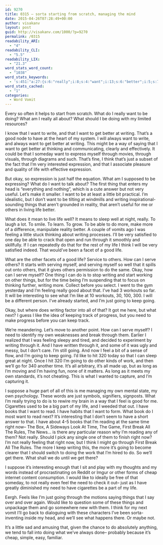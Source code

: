 ```yaml
---
id: 9270
title: 0315 – sorta starting from scratch, managing the mind
date: 2015-04-26T07:28:49+00:00
author: visakanv
layout: post
guid: http://visakanv.com/1000/?p=9270
permalink: /0315
readability_ARI:
  - "4"
readability_CLI:
  - "5.5"
readability_LIX:
  - "21.3"
word_stats_word_count:
  - "1038"
word_stats_keywords:
  - 's:451:"a:27:{s:6:"really";i:8;s:4:"want";i:13;s:6:"better";i:5;s:7:"writing";i:9;s:4:"good";i:5;s:8:"thinking";i:3;s:5:"think";i:4;s:4:"just";i:6;s:10:"expression";i:3;s:4:"life";i:8;s:4:"okay";i:3;s:4:"make";i:3;s:6:"little";i:3;s:6:"things";i:4;s:4:"well";i:3;s:7:"feeling";i:4;s:5:"serve";i:3;s:4:"time";i:4;s:11:"interesting";i:3;s:4:"like";i:6;s:5:"going";i:8;s:4:"keep";i:4;s:4:"need";i:4;s:5:"break";i:3;s:4:"feel";i:3;s:4:"part";i:3;s:5:"right";i:3;}";'
word_stats_cached:
  - "1"
categories:
  - Word Vomit
---
```

Every so often it helps to start from scratch. What do I really want to be doing? What am I really all about? What should I be doing with my limited resources?

I know that I want to write, and that I want to get better at writing. That&#8217;s a good node to have at the heart of my system. I will always want to write, and always want to get better at writing. This might be a way of saying that I want to get better at thinking and communicating, clearly and effectively. It could be that I someday want to express myself through movies, through visuals, through diagrams and such. That&#8217;s fine, I think that&#8217;s just a subset of the fact that I&#8217;m very interested expression, and that I associate pleasure and quality of life with effective expression.

But okay, so expression is just half the equation. What am I supposed to be expressing? What do I want to talk about? The first thing that enters my head is &#8220;everything and nothing&#8221;, which is a cute answer but not very useful. Let&#8217;s make it smaller. I want to be at least a little bit practical. I&#8217;m idealistic, but I don&#8217;t want to be tilting at windmills and writing inspirational-sounding things that aren&#8217;t grounded in reality, that aren&#8217;t useful for me or others in living life better.

What does it mean to live life well? It means to sleep well at night, really. To laugh a lot. To smile. To learn. To grow. To be able to do more, make more of a difference, manipulate reality better. A couple of vomits ago I was feeling a little stuck thinking about writing processes. I&#8217;ll be very satisfied to one day be able to crack that open and run through it smoothly and skillfully. If I can repeatedly do that for the rest of my life I think I will be very satisfied indeed. That would&#8217;ve been a facet of a good life.

What are the other facets of a good life? Service to others. How can I serve others? It starts with serving myself, and serving myself so well that it spills out onto others, that it gives others permission to do the same. Okay, how can I serve myself? One thing I can do is to stop writing and start working on other things, but for the time being I&#8217;m suspending that to focus on thinking further, writing more. Collect before you select. I went to the gym yesterday and I&#8217;m feeling really good about that. I&#8217;ve had 3 workouts so far. It will be interesting to see what I&#8217;m like at 10 workouts, 30, 100, 300. I will be a different person. I&#8217;ve already started, and I&#8217;m just going to keep going.

Okay, but where does writing factor into all of that? It got me here, but what next? I guess I like the idea of keeping track of progress, but you need to make progress before you can keep track.

We&#8217;re meandering. Let&#8217;s move to another point. How can I serve myself? I need to identify my own weaknesses and break through them. Earlier I realized that I was feeling sleepy and tired, and decided to experiment by writing through it. And I have written through it, and some of it was ugly and messy, but I don&#8217;t care. I&#8217;m still going. And now I feel a bit of a sense of flow, and I&#8217;m going to keep going. I&#8217;d like to hit 320 today so that I can sleep great at night. Once I hit 320 I&#8217;m going to do other kinds of work, and then we&#8217;ll go for 340 another time. It&#8217;s all arbitrary, it&#8217;s all made up, but as long as I&#8217;m moving and I&#8217;m having fun, none of it matters. As long as it meets my own standards, it&#8217;s not cheating. This is what I wanted to capture, and I&#8217;m capturing it.

I suppose a huge part of all of this is me managing my own mental state, my own psychology. These words are just symbols, signifiers, signposts. What I&#8217;m really trying to do is to rewire my brain in a way that I feel is good for me. Cigarettes used to be a big part of my life, and I weeded that out. I have books that I want to read. I have habits that I want to form. What book do I most want to read next? It&#8217;s interesting that I don&#8217;t seem to have a short answer to that. I have about 4-5 books that I&#8217;m reading at the same time right now– The Box, A Sideways Look At Time, The Game, First Break All The Rules, The News&#8230; is there any particular reason why I&#8217;m reading any of them? Not really. Should I pick any single one of them to finish right now? I&#8217;m not really feeling that right now, but I think I might go through First Break All The Rules. The more I keep writing this, the more it&#8217;s going to become clearer that I should switch to doing the work that I&#8217;m hired to do. So we&#8217;ll get there. What shall we do until we get there?

I suppose it&#8217;s interesting enough that I sit and play with my thoughts and my words instead of procrastinating on Reddit or Imgur or other forms of cheap internet content consumption. I would like to ideally be free of that someday, to not really even feel the need to check it out– just as I have greatly diminished my need to have cigarettes be a part of my life.

Eergh. Feels like I&#8217;m just going through the motions saying things that I say over and over again. Would like to question some of these things and unpackage them and go somewhere new with them. I think for my next vomit I&#8217;ll go back to dialoguing with these characters I&#8217;ve been sorta-inventing inside my head, and we&#8217;ll see what happens there. Or maybe not.

It&#8217;s a little sad and amusing that, given the chance to do absolutely anything, we tend to fall into doing what we&#8217;ve always done– probably because it&#8217;s cheap, simple, easy, familiar.